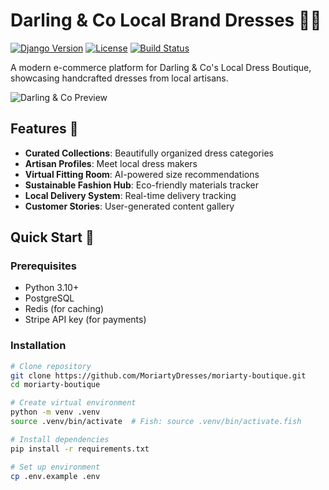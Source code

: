 # Darling & Co Local Brand Dresses 👗✨

[![Django Version](https://img.shields.io/badge/Django-4.2-brightgreen)](https://www.djangoproject.com/)
[![License](https://img.shields.io/badge/License-MIT-blue.svg)](https://opensource.org/licenses/MIT)
[![Build Status](https://img.shields.io/github/actions/workflow/status/MoriartyDresses/moriarty-boutique/django.yml)](https://github.com/MoriartyDresses/moriarty-boutique/actions)

A modern e-commerce platform for Darling & Co's Local Dress Boutique, showcasing handcrafted dresses from local artisans.

![Darling & Co Preview](docs/shop-preview.png)

## Features 🌟
- **Curated Collections**: Beautifully organized dress categories
- **Artisan Profiles**: Meet local dress makers
- **Virtual Fitting Room**: AI-powered size recommendations
- **Sustainable Fashion Hub**: Eco-friendly materials tracker
- **Local Delivery System**: Real-time delivery tracking
- **Customer Stories**: User-generated content gallery

## Quick Start 🚀

### Prerequisites
- Python 3.10+
- PostgreSQL
- Redis (for caching)
- Stripe API key (for payments)

### Installation

```bash
# Clone repository
git clone https://github.com/MoriartyDresses/moriarty-boutique.git
cd moriarty-boutique

# Create virtual environment
python -m venv .venv
source .venv/bin/activate  # Fish: source .venv/bin/activate.fish

# Install dependencies
pip install -r requirements.txt

# Set up environment
cp .env.example .env
